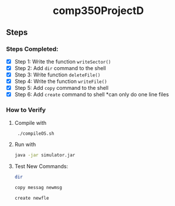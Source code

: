 <h1 align="center">comp350ProjectD</h1>

## Steps

### Steps Completed:

- [x] Step 1: Write the function `writeSector()`
- [x] Step 2: Add `dir` command to the shell
- [x] Step 3: Write function `deleteFile()`
- [x] Step 4: Write the function `writeFile()`
- [x] Step 5: Add `copy` command to the shell
- [x] Step 6: Add `create` command to shell *can only do one line files

### How to Verify

1. Compile with
   ```bash
    ./compileOS.sh
    ```
2. Run with
     ```bash
    java -jar simulator.jar
    ```
3. Test New Commands:
   ```bash
   dir
   ```
   ```bash
   copy messag newmsg
   ```
   ```bash
   create newfle
   ```
